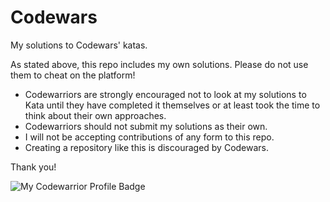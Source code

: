 # Codewars
My solutions to Codewars' katas. 



As stated above, this repo includes my own solutions. Please do not use them to cheat on the platform! 


* Codewarriors are strongly encouraged not to look at my solutions to Kata until they have completed it themselves or at least took the time to think about their own approaches.
* Codewarriors should not submit my solutions as their own.
* I will not be accepting contributions of any form to this repo.
* Creating a repository like this is discouraged by Codewars.


Thank you!


![My Codewarrior Profile Badge](https://www.codewars.com/users/KiikiTinna/badges/large)

